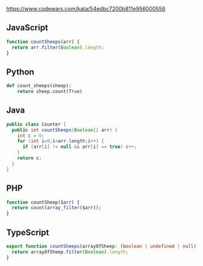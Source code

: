 https://www.codewars.com/kata/54edbc7200b811e956000556

## JavaScript
```js
function countSheeps(arr) {
  return arr.filter(Boolean).length;
}
```

## Python
```python
def count_sheeps(sheep):
    return sheep.count(True)
```

## Java
```java
public class Counter {
  public int countSheeps(Boolean[] arr) {
    int c = 0;
    for (int i=0;i<arr.length;i++) {
      if (arr[i] != null && arr[i] == true) c++;
    }
    return c;
  }
}
```

## PHP
```php
function countSheep($arr) {
  return count(array_filter($arr));
}
```

## TypeScript
```ts
export function countSheeps(arrayOfSheep: (boolean | undefined | null)[]) {
  return arrayOfSheep.filter(Boolean).length;
}
```